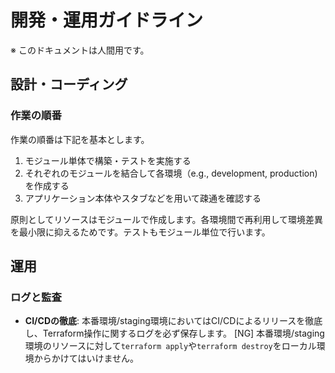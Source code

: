 # 開発・運用ガイドライン

※ このドキュメントは人間用です。

##  設計・コーディング

### 作業の順番

作業の順番は下記を基本とします。

1. モジュール単体で構築・テストを実施する
2. それぞれのモジュールを結合して各環境（e.g., development, production)を作成する
3. アプリケーション本体やスタブなどを用いて疎通を確認する

原則としてリソースはモジュールで作成します。各環境間で再利用して環境差異を最小限に抑えるためです。テストもモジュール単位で行います。

## 運用

### ログと監査

- **CI/CDの徹底**: 本番環境/staging環境においてはCI/CDによるリリースを徹底し、Terraform操作に関するログを必ず保存します。 [NG] 本番環境/staging環境のリソースに対して`terraform apply`や`terraform destroy`をローカル環境からかけてはいけません。


